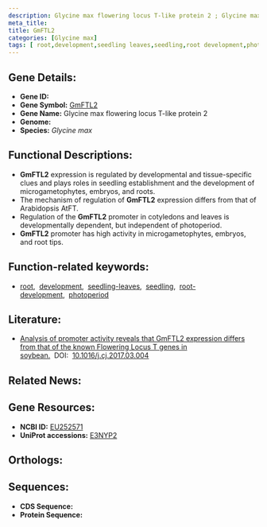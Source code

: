 ```yaml
---
description: Glycine max flowering locus T-like protein 2 ; Glycine max
meta_title:
title: GmFTL2
categories: [Glycine max]
tags: [ root,development,seedling leaves,seedling,root development,photoperiod ]
---
```


## Gene Details:
- **Gene ID:** []()
- **Gene Symbol:** <u>GmFTL2</u>
- **Gene Name:** Glycine max flowering locus T-like protein 2
- **Genome:** 
- **Species:** *Glycine max*

## Functional Descriptions:
   - **GmFTL2** expression is regulated by developmental and tissue-specific clues and plays roles in seedling establishment and the development of microgametophytes, embryos, and roots.
   - The mechanism of regulation of **GmFTL2** expression differs from that of Arabidopsis AtFT.
   - Regulation of the **GmFTL2** promoter in cotyledons and leaves is developmentally dependent, but independent of photoperiod.
   - **GmFTL2** promoter has high activity in microgametophytes, embryos, and root tips.

## Function-related keywords:
   - [root](/tags/root/),&nbsp;&nbsp;[development](/tags/development/),&nbsp;&nbsp;[seedling-leaves](/tags/seedling-leaves/),&nbsp;&nbsp;[seedling](/tags/seedling/),&nbsp;&nbsp;[root-development](/tags/root-development/),&nbsp;&nbsp;[photoperiod](/tags/photoperiod/)

## Literature:
   - [Analysis of promoter activity reveals that GmFTL2 expression differs from that of the known Flowering Locus T genes in soybean.](https://www.doi.org/10.1016/j.cj.2017.03.004)&nbsp;&nbsp;DOI:&nbsp;&nbsp;[10.1016/j.cj.2017.03.004](https://www.doi.org/10.1016/j.cj.2017.03.004)

## Related News:

## Gene Resources:
- **NCBI ID:**  [EU252571](https://www.ncbi.nlm.nih.gov/search/all/?term=EU252571)
- **UniProt accessions:**  [E3NYP2](https://www.uniprot.org/uniprotkb/E3NYP2/entry)

## Orthologs:

## Sequences:
- **CDS Sequence:**
- **Protein Sequence:**
